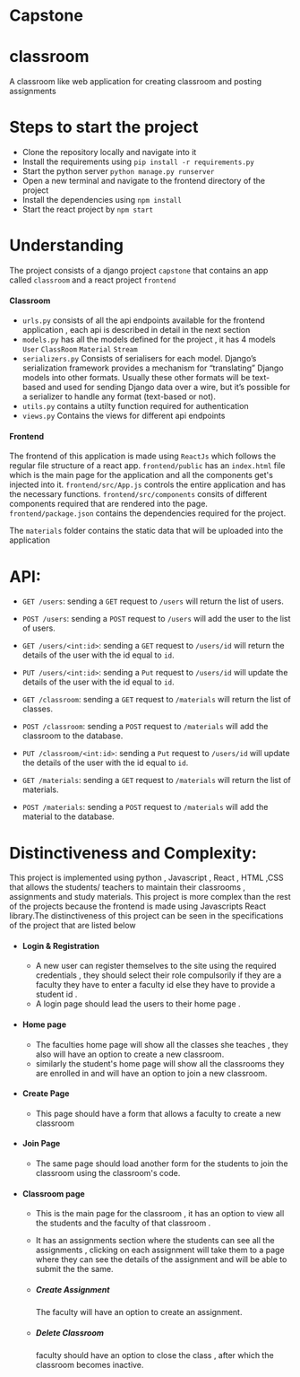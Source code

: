 # Capstone

# classroom
A classroom like web application for creating classroom and posting assignments


# Steps to start the project
- Clone the repository locally and navigate into it
- Install the requirements using `pip install -r requirements.py` 
- Start the python server `python manage.py runserver`
- Open a new terminal and navigate to the frontend directory of the project
- Install the dependencies using `npm install`
- Start the react project by `npm start`

# Understanding 

The project consists of a django project `capstone` that contains an app called `classroom` and a react project `frontend` 

#### Classroom 
- `urls.py` consists of all the api endpoints available for the frontend application , each api is described in detail in the next section
- `models.py` has all the models defined for the project , it has 4 models `User` `ClassRoom` `Material` `Stream`
- `serializers.py` Consists of serialisers for each model. Django’s serialization framework provides a mechanism for “translating” Django models into other formats. Usually these other formats will be text-based and used for sending Django data over a wire, but it’s possible for a serializer to handle any format (text-based or not).
- `utils.py` contains a utilty function required for authentication
- `views.py` Contains the views for different api endpoints


#### Frontend
The frontend of this application is made using `ReactJs` which follows the regular file structure of a react app. `frontend/public` has an `index.html` file which is the main page for the application and all the components get's injected into it. 
`frontend/src/App.js` controls the entire application and has the necessary functions. `frontend/src/components` consits of different components required that are rendered into the page. 
`frontend/package.json` contains the dependencies required for the project. 

The `materials` folder contains the static data that will be uploaded into the application

# API:
- `GET /users`: sending a `GET` request to  `/users` will return the list of users.
- `POST /users`: sending a `POST` request to  `/users` will add the user to the list of users.

- `GET /users/<int:id>`: sending a `GET` request to  `/users/id` will return the details of the user with the id equal to `id`.

- `PUT /users/<int:id>`: sending a `Put` request to  `/users/id` will update the details of the user with the id equal to `id`.

- `GET /classroom`: sending a `GET` request to  `/materials` will return  the list of classes.

- `POST /classroom`: sending a `POST` request to  `/materials` will add the classroom to the database.

- `PUT /classroom/<int:id>`: sending a `Put` request to  `/users/id` will update the details of the user with the id equal to `id`.

- `GET /materials`: sending a `GET` request to  `/materials` will return  the list of materials.

- `POST /materials`: sending a `POST` request to  `/materials` will add the material to the database.


# Distinctiveness and Complexity:

This project is implemented using python , Javascript , React , HTML ,CSS  that allows the students/ teachers to maintain their classrooms , assignments and study materials. This project is more complex than the rest of the projects because the frontend is made using Javascripts React library.The distinctiveness of this project can be seen in the specifications of the project that are listed below 

- #### Login & Registration
    - A new user can register themselves to the site using the required credentials , they should select their role compulsorily if they are a faculty they have to enter a faculty id else they have to provide a student id . 
    - A login page should lead the users to their home page . 

- #### Home page
    - The faculties home page will show all the classes she teaches , they also will have an option to create a new classroom.
    - similarly the student's home page will show all the classrooms they are enrolled in and will have an option to join a new classroom. 
	
- #### Create Page
    - This page should have a form that allows a faculty to create a new classroom 

- #### Join Page
    - The same page should load another form for the students to join the classroom using the classroom's code.

- #### Classroom page
    - This is the main page for the classroom , it has an option to view all the students and the faculty of that classroom .
    - It has an assignments section where the students can see all the assignments , clicking on each assignment will take them to a page where they can see the details of the assignment and will be able to submit the the same.
    - ##### Create Assignment
        The faculty will have an option to create an assignment.
   
    - ##### Delete Classroom 
        faculty should have an option to close the class , after which the classroom becomes inactive.
    
